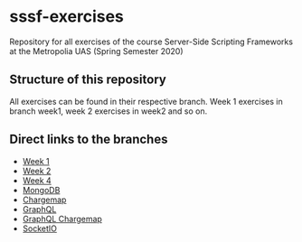 # sssf-exercises
Repository for all exercises of the course Server-Side Scripting Frameworks at the Metropolia UAS (Spring Semester 2020)

## Structure of this repository
All exercises can be found in their respective branch. Week 1 exercises in branch week1, week 2 exercises in week2 and so on.

## Direct links to the branches
- [Week 1](https://github.com/speciial/sssf-exercises/tree/week1)
- [Week 2](https://github.com/speciial/sssf-exercises/tree/week2)
- [Week 4](https://github.com/speciial/sssf-exercises/tree/week4)
- [MongoDB](https://github.com/speciial/sssf-exercises/tree/mongodb)
- [Chargemap](https://github.com/speciial/sssf-exercises/tree/chargemap)
- [GraphQL](https://github.com/speciial/sssf-exercises/tree/graphql)
- [GraphQL Chargemap](https://github.com/speciial/sssf-exercises/tree/gql-chargemap)
- [SocketIO](https://github.com/speciial/sssf-exercises/tree/socketio)
